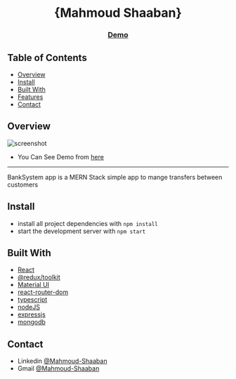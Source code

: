 <!-- Please update value in the {}  -->

<h1 align="center">{Mahmoud Shaaban}</h1>

<div align="center">
  <h3>
    <a href="https://mahmoudzin.github.io/BankSystem/">
      Demo
    </a>
  </h3>
</div>

<!-- TABLE OF CONTENTS -->

## Table of Contents
 
- [Overview](#overview)
- [Install](#install)
- [Built With](#built-with)
- [Features](#features)
- [Contact](#contact)

<!-- OVERVIEW -->

## Overview
![screenshot](https://github.com/mahmoudzin/BankSystem/blob/master/main.png)

- You Can See Demo from [here](https://mahmoudzin.github.io/BankSystem/)

----------------------------------------------------------------

BankSystem app is a MERN Stack simple app to mange transfers between customers

## Install 

- install all project dependencies with `npm install`
- start the development server with `npm start`

## Built With

- [React](https://reactjs.org/)
- [@redux/toolkit](https://redux-toolkit.js.org/)
- [Material UI](https://mui.com/)
- [react-router-dom](https://reactrouter.com/docs/en/v6)
- [typescript](https://www.typescriptlang.org/)
- [nodeJS](https://nodejs.org/en/)
- [expressjs](https://expressjs.com/)
- [mongodb](https://www.mongodb.com/)


## Contact

- Linkedin [@Mahmoud-Shaaban](https://www.linkedin.com/in/mahmoud-shaaban-5192b720a/)
- Gmail [@Mahmoud-Shaaban](mahmoudshaaban01013193132@gmail.com)
